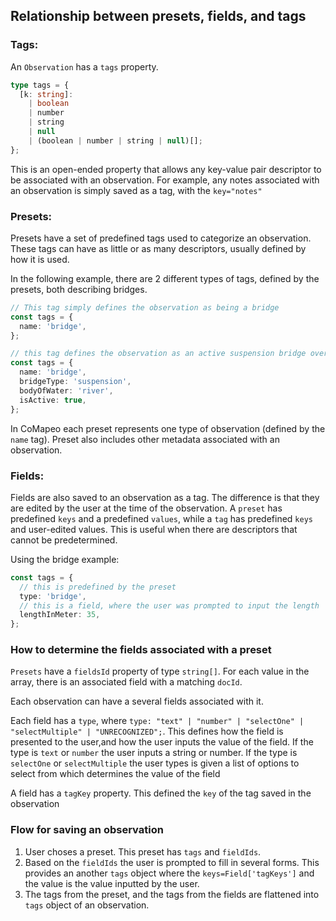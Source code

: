 ## Relationship between presets, fields, and tags

### Tags:

An `Observation` has a `tags` property.

```ts
type tags = {
  [k: string]:
    | boolean
    | number
    | string
    | null
    | (boolean | number | string | null)[];
};
```

This is an open-ended property that allows any key-value pair descriptor to be associated with an observation. For example, any notes associated with an observation is simply saved as a tag, with the `key="notes"`

### Presets:

Presets have a set of predefined tags used to categorize an observation. These tags can have as little or as many descriptors, usually defined by how it is used.

In the following example, there are 2 different types of tags, defined by the presets, both describing bridges.

```ts
// This tag simply defines the observation as being a bridge
const tags = {
  name: 'bridge',
};

// this tag defines the observation as an active suspension bridge over a river
const tags = {
  name: 'bridge',
  bridgeType: 'suspension',
  bodyOfWater: 'river',
  isActive: true,
};
```

In CoMapeo each preset represents one type of observation (defined by the `name` tag). Preset also includes other metadata associated with an observation.

### Fields:

Fields are also saved to an observation as a tag. The difference is that they are edited by the user at the time of the observation. A `preset` has predefined `keys` and a predefined `values`, while a `tag` has predefined `keys` and user-edited values. This is useful when there are descriptors that cannot be predetermined.

Using the bridge example:

```ts
const tags = {
  // this is predefined by the preset
  type: 'bridge',
  // this is a field, where the user was prompted to input the length
  lengthInMeter: 35,
};
```

### How to determine the fields associated with a preset

`Presets` have a `fieldsId` property of type `string[]`. For each value in the array, there is an associated field with a matching `docId`.

Each observation can have a several fields associated with it.

Each field has a `type`, where `type: "text" | "number" | "selectOne" | "selectMultiple" | "UNRECOGNIZED";`. This defines how the field is presented to the user,and how the user inputs the value of the field. If the type is `text` or `number` the user inputs a string or number. If the type is `selectOne` or `selectMultiple` the user types is given a list of options to select from which determines the value of the field

A field has a `tagKey` property. This defined the `key` of the tag saved in the observation

### Flow for saving an observation

1. User choses a preset. This preset has `tags` and `fieldIds`.
2. Based on the `fieldIds` the user is prompted to fill in several forms. This provides an another `tags` object where the `keys=Field['tagKeys']` and the value is the value inputted by the user.
3. The tags from the preset, and the tags from the fields are flattened into `tags` object of an observation.

